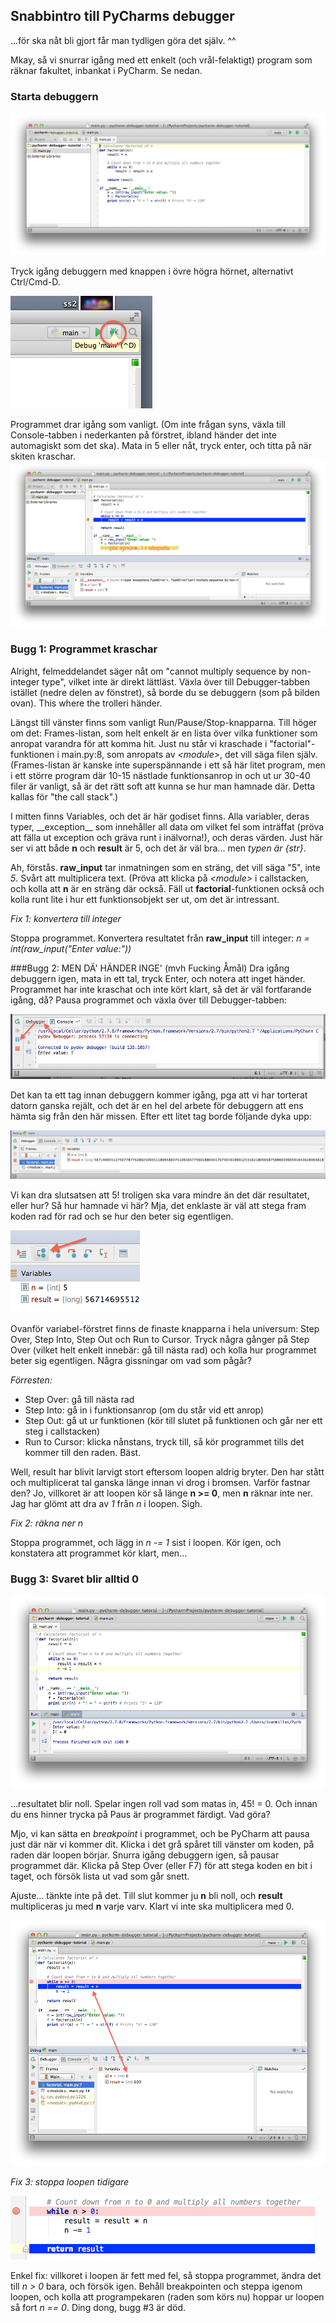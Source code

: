 ## Snabbintro till PyCharms debugger
...för ska nåt bli gjort får man tydligen göra det själv. ^^

Mkay, så vi snurrar igång med ett enkelt (och vrål-felaktigt) program som räknar fakultet, inbankat i PyCharm. Se nedan.

### Starta debuggern
![Fakultet i Python](/images/1-fib-program.png)

Tryck igång debuggern med knappen i övre högra hörnet, alternativt Ctrl/Cmd-D.

![Debuggerknappen](/images/2-dbg-button.png)

Programmet drar igång som vanligt. (Om inte frågan syns, växla till Console-tabben i nederkanten på förstret, ibland händer det inte automagiskt som det ska). Mata in 5 eller nåt, tryck enter, och titta på när skiten kraschar.
![5 som String](/images/3-int-is-str.png)

### Bugg 1: Programmet kraschar

Alright, felmeddelandet säger nåt om "cannot multiply sequence by non-integer type", vilket inte är direkt lättläst. Växla över till Debugger-tabben istället (nedre delen av fönstret), så borde du se debuggern (som på bilden ovan). This where the trolleri händer.

Längst till vänster finns som vanligt Run/Pause/Stop-knapparna. Till höger om det: Frames-listan, som helt enkelt är en lista över vilka funktioner som anropat varandra för att komma hit. Just nu står vi kraschade i "factorial"-funktionen i main.py:8, som anropats av *&lt;module&gt;*, det vill säga filen själv. (Frames-listan är kanske inte superspännande i ett så här litet program, men i ett större program där 10-15 nästlade funktionsanrop in och ut ur 30-40 filer är vanligt, så är det rätt soft att kunna se hur man hamnade där. Detta kallas för "the call stack".)

I mitten finns Variables, och det är här godiset finns. Alla variabler, deras typer, \_\_exception\_\_ som innehåller all data om vilket fel som inträffat (pröva att fälla ut exception och gräva runt i inälvorna!), och deras värden. Just här ser vi att både **n** och **result** är 5, och det är väl bra... men *typen är {str}*.

Ah, förstås. **raw_input** tar inmatningen som en sträng, det vill säga "5", inte *5*. Svårt att multiplicera text. (Pröva att klicka på *&lt;module&gt;* i callstacken, och kolla att **n** är en sträng där också. Fäll ut **factorial**-funktionen också och kolla runt lite i hur ett funktionsobjekt ser ut, om det är intressant.

*Fix 1: konvertera till integer*

Stoppa programmet. Konvertera resultatet från **raw_input** till integer: *n = int(raw_input("Enter value:"))*

###Bugg 2: MEN DÄ' HÄNDER INGE' (mvh Fucking Åmål)
Dra igång debuggern igen, mata in ett tal, tryck Enter, och notera att inget händer. Programmet har inte kraschat och inte kört klart, så det är väl fortfarande igång, då? Pausa programmet och växla över till Debugger-tabben:

![Inget händer](/images/4-nothing-happens.png)

Det kan ta ett tag innan debuggern kommer igång, pga att vi har torterat datorn ganska rejält, och det är en hel del arbete för debuggern att ens hämta sig från den här missen. Efter ett litet tag borde följande dyka upp:

![Öööh...](/images/5-thats-not-right.png)

Vi kan dra slutsatsen att 5! troligen ska vara mindre än det där resultatet, eller hur? Så hur hamnade vi här? Mja, det enklaste är väl att stega fram koden rad för rad och se hur den beter sig egentligen. 

![Stegkontrollerna](/images/6-step-over.png)

Ovanför variabel-förstret finns de finaste knapparna i hela universum: Step Over, Step Into, Step Out och Run to Cursor. Tryck några gånger på Step Over (vilket helt enkelt innebär: gå till nästa rad) och kolla hur programmet beter sig egentligen. Några gissningar om vad som pågår?

*Förresten:*
- Step Over: gå till nästa rad
- Step Into: gå in i funktionsanrop (om du står vid ett anrop)
- Step Out: gå ut ur funktionen (kör till slutet på funktionen och går ner ett steg i callstacken)
- Run to Cursor: klicka nånstans, tryck till, så kör programmet tills det kommer till den raden. Bäst.

Well, result har blivit larvigt stort eftersom loopen aldrig bryter. Den har stått och multiplicerat tal ganska länge innan vi drog i bromsen. Varför fastnar den? Jo, villkoret är att loopen kör så länge **n >= 0**, men **n** räknar inte ner. Jag har glömt att dra av *1* från *n* i loopen. Sigh.

*Fix 2: räkna ner n*

Stoppa programmet, och lägg in *n -= 1* sist i loopen. Kör igen, och konstatera att programmet kör klart, men...

### Bugg 3: Svaret blir alltid 0

![Det blev ingen CD](/images/7-fib-is-zero.png)

...resultatet blir noll. Spelar ingen roll vad som matas in, 45! = 0. Och innan du ens hinner trycka på Paus är programmet färdigt. Vad göra?

Mjo, vi kan sätta en *breakpoint* i programmet, och be PyCharm att pausa just där när vi kommer dit. Klicka i det grå spåret till vänster om koden, på raden där loopen börjar. Snurra igång debuggern igen, så pausar programmet där. Klicka på Step Over (eller F7) för att stega koden en bit i taget, och försök lista ut vad som går snett.

Ajuste... tänkte inte på det. Till slut kommer ju **n** bli noll, och **result** multipliceras ju med **n** varje varv. Klart vi inte ska multiplicera med 0.

![n = 0](/images/9-n-is-zero.png)

*Fix 3: stoppa loopen tidigare*

![Fixad loop](/images/10-loop-exit.png)

Enkel fix: villkoret i loopen är fett med fel, så stoppa programmet, ändra det till *n > 0* bara, och försök igen. Behåll breakpointen och steppa igenom loopen, och kolla att programpekaren (raden som körs nu) hoppar ur loopen så fort *n == 0*. Ding dong, bugg \#3 är död.